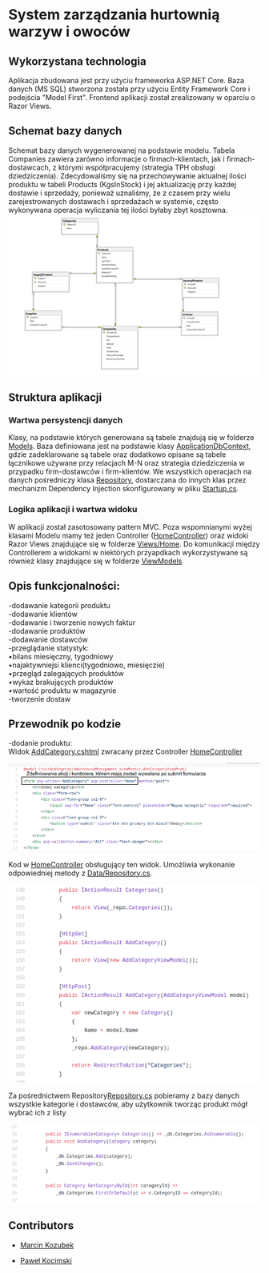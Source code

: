 # System zarządzania hurtownią warzyw i owoców

## Wykorzystana technologia
Aplikacja zbudowana jest przy użyciu frameworka ASP.NET Core. Baza danych (MS SQL) stworzona została przy użyciu Entity Framework Core i podejścia "Model First". Frontend aplikacji został zrealizowany w oparciu o Razor Views.

## Schemat bazy danych
Schemat bazy danych wygenerowanej na podstawie modelu. Tabela Companies zawiera zarówno informacje o firmach-klientach, jak i firmach-dostawcach, z którymi współpracujemy (strategia TPH obsługi dziedziczenia). Zdecydowaliśmy się na przechowywanie aktualnej ilości produktu w tabeli Products (KgsInStock) i jej aktualizację przy każdej dostawie i sprzedaży, ponieważ uznaliśmy, że z czasem przy wielu zarejestrowanych dostawach i sprzedażach w systemie, często wykonywana operacja wyliczania tej ilości byłaby zbyt kosztowna. 
![schemat](https://github.com/KartonM/databases2020-project/blob/master/db_schema.png)

## Struktura aplikacji
### Wartwa persystencji danych
Klasy, na podstawie których generowana są tabele znajdują się w folderze [Models](https://github.com/KartonM/databases2020-project/tree/master/EFCoreZadanie2/Models). Baza definiowana jest na podstawie klasy [ApplicationDbContext](https://github.com/KartonM/databases2020-project/blob/master/EFCoreZadanie2/Data/ApplicationDbContext.cs), gdzie zadeklarowane są tabele oraz dodatkowo opisane są tabele łącznikowe używane przy relacjach M-N oraz strategia dziedziczenia w przypadku firm-dostawców i firm-klientów. We wszystkich operacjach na danych pośredniczy klasa [Repository](https://github.com/KartonM/databases2020-project/blob/master/EFCoreZadanie2/Data/Repository.cs), dostarczana do innych klas przez mechanizm Dependency Injection skonfigurowany w pliku [Startup.cs](https://github.com/KartonM/databases2020-project/blob/master/EFCoreZadanie2/Startup.cs).

### Logika aplikacji i wartwa widoku
W aplikacji został zasotosowany pattern MVC. Poza wspomnianymi wyżej klasami Modelu mamy też jeden Controller ([HomeController](https://github.com/KartonM/databases2020-project/blob/master/EFCoreZadanie2/Controllers/HomeController.cs)) oraz widoki Razor Views znajdujące się w folderze [Views/Home](https://github.com/KartonM/databases2020-project/tree/master/EFCoreZadanie2/Views/Home). Do komunikacji między Controllerem a widokami w niektórych przyapdkach wykorzystywane są również klasy znajdujące się w folderze [ViewModels](https://github.com/KartonM/databases2020-project/tree/master/EFCoreZadanie2/ViewModels)

## Opis funkcjonalności:<br/>
-dodawanie kategorii produktu<br/>
-dodawanie klientów<br/>
-dodawanie i tworzenie nowych faktur<br/>
-dodawanie produktów<br/>
-dodawanie dostawców<br/>
-przeglądanie statystyk:<br/>
  •bilans miesięczny, tygodniowy<br/>
  •najaktywniejsi klienci(tygodniowo, miesięczie)<br/>
  •przegląd zalegających produktów<br/>
  •wykaz brakujących produktów<br/>
  •wartość produktu w magazynie<br/>
-tworzenie dostaw<br/>


## Przewodnik po kodzie
-dodanie produktu:<br/>
Widok [AddCategory.cshtml](https://github.com/KartonM/databases2020-project/blob/master/EFCoreZadanie2/Views/Home/AddCategory.cshtml) zwracany przez Controller [HomeController](https://github.com/KartonM/databases2020-project/blob/master/EFCoreZadanie2/Controllers/HomeController.cs)<br/>

![AddCategory.cshtml](https://github.com/KartonM/databases2020-project/blob/master/img/addCategoryView.png)<br/>

Kod w [HomeController](https://github.com/KartonM/databases2020-project/blob/master/EFCoreZadanie2/Controllers/HomeController.cs) obsługujący ten widok. Umożliwia wykonanie odpowiedniej metody z [Data/Repository.cs](https://github.com/KartonM/databases2020-project/blob/master/EFCoreZadanie2/Data/Repository.cs).<br>

![HomeController.cs](https://github.com/KartonM/databases2020-project/blob/master/img/AddCategoryController.png)<br>

Za pośrednictwem Repository[Repository.cs](https://github.com/KartonM/databases2020-project/blob/master/EFCoreZadanie2/Data/Repository.cs) pobieramy z bazy danych wszystkie kategorie i dostawców, aby użytkownik tworząc produkt mógł wybrać ich z listy<br />

![AddCategory Repository](https://github.com/KartonM/databases2020-project/blob/master/img/AddCategoryRepository.png)<br/>



## Contributors
- [Marcin Kozubek](https://github.com/KartonM)

- [Paweł Kocimski](https://github.com/kocimski)
